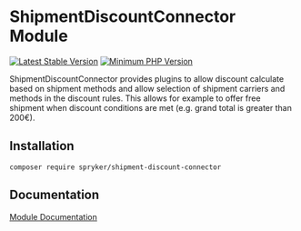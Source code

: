 # ShipmentDiscountConnector Module
[![Latest Stable Version](https://poser.pugx.org/spryker/shipment-discount-connector/v/stable.svg)](https://packagist.org/packages/spryker/shipment-discount-connector)
[![Minimum PHP Version](https://img.shields.io/badge/php-%3E%3D%207.4-8892BF.svg)](https://php.net/)

ShipmentDiscountConnector provides plugins to allow discount calculate based on shipment methods and allow selection of shipment carriers and methods in the discount rules. This allows for example to offer free shipment when discount conditions are met (e.g. grand total is greater than 200€).

## Installation

```
composer require spryker/shipment-discount-connector
```

## Documentation

[Module Documentation](https://academy.spryker.com/developing_with_spryker/module_guide/checkout_process/shipment/shipment_overview.html)

